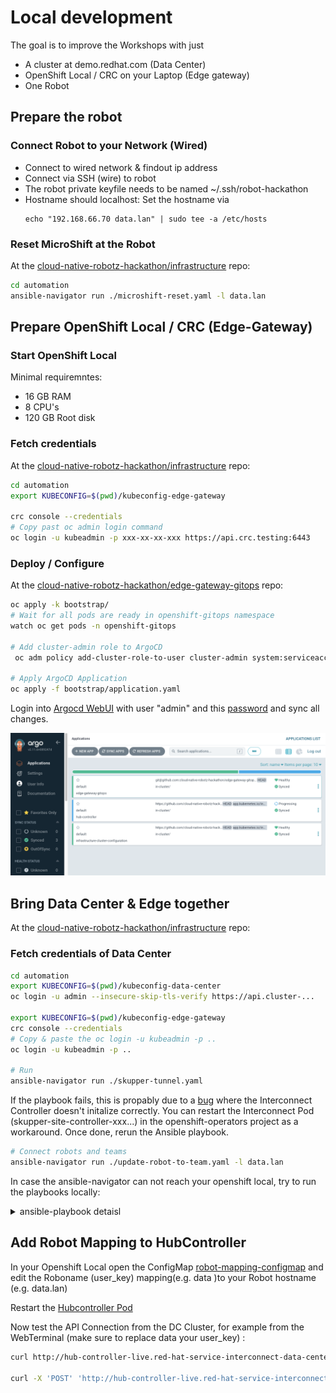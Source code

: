 # Local development

The goal is to improve the Workshops with just
 * A cluster at demo.redhat.com (Data Center)
 * OpenShift Local / CRC on your Laptop  (Edge gateway)
 * One Robot

## Prepare the robot

### Connect Robot to your Network (Wired)

* Connect to wired network & findout ip address
* Connect via SSH (wire) to robot
* The robot private keyfile needs to be named ~/.ssh/robot-hackathon
* Hostname should localhost: Set the hostname via
  ```
  echo "192.168.66.70 data.lan" | sudo tee -a /etc/hosts
  ```

### Reset MicroShift at the Robot

At the [cloud-native-robotz-hackathon/infrastructure](https://github.com/cloud-native-robotz-hackathon/infrastructure) repo:

```bash
cd automation
ansible-navigator run ./microshift-reset.yaml -l data.lan
```


## Prepare OpenShift Local / CRC (Edge-Gateway)

### Start OpenShift Local

Minimal requiremntes:
 * 16 GB RAM
 * 8 CPU's
 * 120 GB Root disk

### Fetch credentials

At the [cloud-native-robotz-hackathon/infrastructure](https://github.com/cloud-native-robotz-hackathon/infrastructure) repo:

```bash
cd automation
export KUBECONFIG=$(pwd)/kubeconfig-edge-gateway

crc console --credentials
# Copy past oc admin login command
oc login -u kubeadmin -p xxx-xx-xx-xxx https://api.crc.testing:6443
```

### Deploy / Configure

At the [cloud-native-robotz-hackathon/edge-gateway-gitops](https://github.com/cloud-native-robotz-hackathon/edge-gateway-gitops) repo:


```bash
oc apply -k bootstrap/
# Wait for all pods are ready in openshift-gitops namespace
watch oc get pods -n openshift-gitops

# Add cluster-admin role to ArgoCD
 oc adm policy add-cluster-role-to-user cluster-admin system:serviceaccount:openshift-gitops:openshift-gitops-argocd-application-controller

# Apply ArgoCD Application
oc apply -f bootstrap/application.yaml

```

Login into [Argocd WebUI](https://openshift-gitops-server-openshift-gitops.apps-crc.testing/) with user "admin" and this [password](https://console-openshift-console.apps-crc.testing/k8s/ns/openshift-gitops/secrets/openshift-gitops-cluster) and sync all changes.

![ArgocD screenshot](crc-argocd.png)

## Bring Data Center & Edge together

At the [cloud-native-robotz-hackathon/infrastructure](https://github.com/cloud-native-robotz-hackathon/infrastructure) repo:


### Fetch credentials of Data Center

```bash
cd automation
export KUBECONFIG=$(pwd)/kubeconfig-data-center
oc login -u admin --insecure-skip-tls-verify https://api.cluster-...

export KUBECONFIG=$(pwd)/kubeconfig-edge-gateway
crc console --credentials
# Copy & paste the oc login -u kubeadmin -p ..
oc login -u kubeadmin -p ..

# Run
ansible-navigator run ./skupper-tunnel.yaml
```

If the playbook fails, this is propably due to a [bug](https://github.com/cloud-native-robotz-hackathon/infrastructure/issues/66) where the Interconnect Controller doesn't initalize correctly. You can restart the Interconnect Pod (skupper-site-controller-xxx...) in the openshift-operators project as a workaround. Once done, rerun the Ansible playbook.


```bash
# Connect robots and teams
ansible-navigator run ./update-robot-to-team.yaml -l data.lan
```

In case the ansible-navigator can not reach your openshift local, try to run the playbooks locally:
<details>

<summary>ansible-playbook detaisl</summary>

```bash
ansible-galaxy collection install kubernetes.core
ansible-galaxy collection install community.kubernetes
ansible-galaxy collection install ansible.posix
ansible-galaxy collection install community.general
pip install jmespath
pip install kubernetes

ansible-playbook ./skupper-tunnel.yaml
ansible-playbook ./update-robot-to-team.yaml -l data.lan
```
</details>


## Add Robot Mapping to HubController
In your Openshift Local open the ConfigMap [robot-mapping-configmap](https://console-openshift-console.apps-crc.testing/k8s/ns/hub-controller/configmaps/robot-mapping-configmap) and edit the Roboname (user_key) mapping(e.g. data )to your Robot hostname (e.g. data.lan)

Restart the [Hubcontroller Pod](https://console-openshift-console.apps-crc.testing/k8s/ns/hub-controller/core~v1~Pod)

Now test the API Connection from the DC Cluster, for example from the WebTerminal (make sure to replace data your user_key) :

```bash
curl http://hub-controller-live.red-hat-service-interconnect-data-center.svc.cluster.local:8080/robot/status?user_key=data.lan

curl -X 'POST' 'http://hub-controller-live.red-hat-service-interconnect-data-center.svc.cluster.local:8080/robot/forward/1' -H 'accept: text/html' -H 'Content-Type: application/x-www-form-urlencoded' -d 'user_key=data.lan'
```

